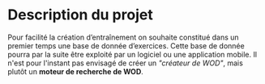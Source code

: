 # Description du projet

Pour facilité la création d’entraînement on souhaite constitué dans un premier temps une base de donnée d’exercices. Cette base de donnée pourra par la suite être exploité par un logiciel ou une application mobile. Il n'est pour l'instant pas envisagé de créer un *"créateur de WOD"*, mais plutôt un **moteur de recherche de WOD**.